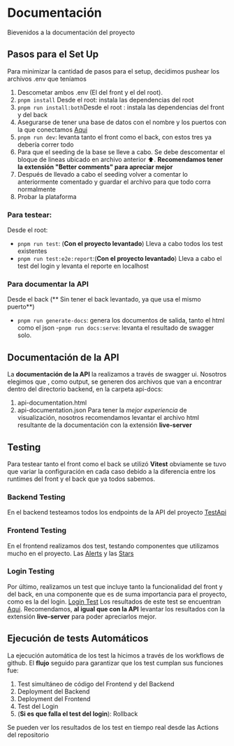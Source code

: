 # Documentación

Bievenidos a la documentación del proyecto

## Pasos para el Set Up

Para minimizar la cantidad de pasos para el setup, decidimos pushear los archivos .env que teníamos

1. Descometar ambos .env (El del front y el del root).
2. `pnpm install` Desde el root: instala las dependencias del root
3. `pnpm run install:both`Desde el root : instala las dependencias del front y del back
4. Asegurarse de tener una base de datos con el nombre y los puertos con la que conectamos [Aqui](../backend/src/shared/db/orm.ts)
5. `pnpm run dev`: levanta tanto el front como el back, con estos tres ya debería correr todo
6. Para que el seeding de la base se lleve a cabo. Se debe descomentar el bloque de lineas ubicado en archivo anterior ⬆️. **Recomendamos tener la extensión "Better comments" para apreciar mejor**
7. Después de llevado a cabo el seeding volver a comentar lo anteriormente comentado y guardar el archivo para que todo corra normalmente
8. Probar la plataforma

### Para testear:

Desde el root:

- `pnpm run test`: (**Con el proyecto levantado**) Lleva a cabo todos los test existentes
- `pnpm run test:e2e:report`:(**Con el proyecto levantado**) Lleva a cabo el test del login y levanta el reporte en localhost

### Para documentar la API

Desde el back
(** Sin tener el back levantado, ya que usa el mismo puerto**)

- `pnpm run generate-docs`: genera los documentos de salida, tanto el html como el json -`pnpm run docs:serve`: levanta el resultado de swagger solo.

## Documentación de la API

La **documentación de la API** la realizamos a través de swagger ui. Nosotros elegimos que , como output, se generen dos archivos que van a encontrar dentro del directorio backend, en la carpeta api-docs:

1. api-documentation.html
2. api-documentation.json
   Para tener la _mejor experiencia_ de visualización, nosotros recomendamos levantar el archivo html resultante de la documentación con la extensión **live-server**

## Testing

Para testear tanto el front como el back se utilizó **Vitest** obviamente se tuvo que variar la configuración en cada caso debido a la diferencia entre los runtimes del front y el back que ya todos sabemos.

### Backend Testing

En el backend testeamos todos los endpoints de la API del proyecto [TestApi](../backend/test/api.test.ts)

### Frontend Testing

En el frontend realizamos dos test, testando componentes que utilizamos mucho en el proyecto. Las [Alerts](../frontend/src/components/Alerts/Alerts.test.tsx) y las [Stars](../frontend/src/components/stars/Stars.test.tsx)

### Login Testing

Por último, realizamos un test que incluye tanto la funcionalidad del front y del back, en una componente que es de suma importancia para el proyecto, como es la del login. [Login Test](../pw_tests/login.test.ts)
Los resultados de este test se encuentran [Aqui](../frontend/playwright-report/index.html). Recomendamos, **al igual que con la API** levantar los resultados con la extensión **live-server** para poder apreciarlos mejor.

## Ejecución de tests Automáticos

La ejecución automática de los test la hicimos a través de los workflows de github. El **flujo** seguido para garantizar que los test cumplan sus funciones fue:

1. Test simultáneo de código del Frontend y del Backend
2. Deployment del Backend
3. Deployment del Frontend
4. Test del Login
5. (**Si es que falla el test del login**): Rollback

Se pueden ver los resultados de los test en tiempo real desde las Actions del repositorio
